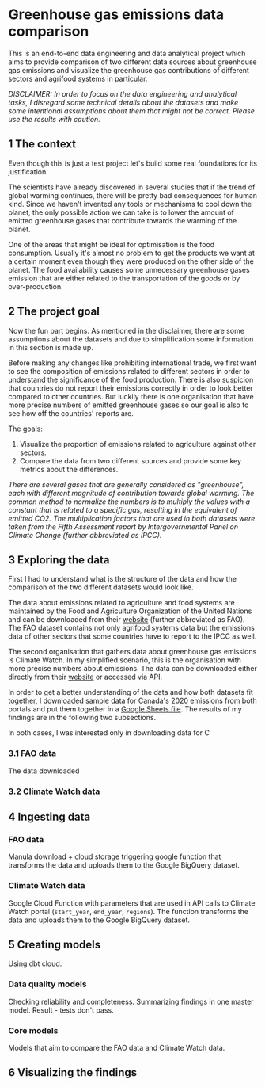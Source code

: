 # Greenhouse gas emissions data comparison
This is an end-to-end data engineering and data analytical project which aims to provide comparison of two different data sources about greenhouse gas emissions and visualize the greenhouse gas contributions of different sectors and agrifood systems in particular.

*DISCLAIMER: In order to focus on the data engineering and analytical tasks, I disregard some technical details about the datasets and make some intentional assumptions about them that might not be correct. Please use the results with caution.*

## 1 The context
Even though this is just a test project let's build some real foundations for its justification.

The scientists have already discovered in several studies that if the trend of global warming continues, there will be pretty bad consequences for human kind. Since we haven't invented any tools or mechanisms to cool down the planet, the only possible action we can take is to lower the amount of emitted greenhouse gases that contribute towards the warming of the planet.

One of the areas that might be ideal for optimisation is the food consumption. Usually it's almost no problem to get the products we want at a certain moment even though they were produced on the other side of the planet. The food availability causes some unnecessary greenhouse gases emission that are either related to the transportation of the goods or by over-production.

## 2 The project goal
Now the fun part begins. As mentioned in the disclaimer, there are some assumptions about the datasets and due to simplification some information in this section is made up.

Before making any changes like prohibiting international trade, we first want to see the composition of emissions related to different sectors in order to understand the significance of the food production. There is also suspicion that countries do not report their emissions correctly in order to look better compared to other countries. But luckily there is one organisation that have more precise numbers of emitted greenhouse gases so our goal is also to see how off the countries' reports are.

The goals:
1. Visualize the proportion of emissions related to agriculture against other sectors.
2. Compare the data from two different sources and provide some key metrics about the differences.

*There are several gases that are generally considered as "greenhouse", each with different magnitude of contribution towards global warming. The common method to normalize the numbers is to multiply the values with a constant that is related to a specific gas, resulting in the equivalent of emitted CO2. The multiplication factors that are used in both datasets were taken from the Fifth Assessment report by Intergovernmental Panel on Climate Change (further abbreviated as IPCC).*

## 3 Exploring the data
First I had to understand what is the structure of the data and how the comparison of the two different datasets would look like.

The data about emissions related to agriculture and food systems are maintained by the Food and Agriculture Organization of the United Nations and can be downloaded from their [website](https://www.fao.org/faostat/en/#data/GT) (further abbreviated as FAO). The FAO dataset contains not only agrifood systems data but the emissions data of other sectors that some countries have to report to the IPCC as well.

The second organisation that gathers data about greenhouse gas emissions is Climate Watch. In my simplified scenario, this is the organisation with more precise numbers about emissions. The data can be downloaded either directly from their [website](https://www.climatewatchdata.org/data-explorer/) or accessed via API.

In order to get a better understanding of the data and how both datasets fit together, I downloaded sample data for Canada's 2020 emissions from both portals and put them together in a [Google Sheets file](https://docs.google.com/spreadsheets/d/1ZcKa8KzINZwqKoVcgZBC2XNQTrSQdNLt5Au4ie9xVlA/edit#gid=0). The results of my findings are in the following two subsections.

In both cases, I was interested only in downloading data for C

### 3.1 FAO data
The data downloaded 

### 3.2 Climate Watch data

## 4 Ingesting data

### FAO data
Manula download + cloud storage triggering google function that transforms the data and uploads them to the Google BigQuery dataset.

### Climate Watch data
Google Cloud Function with parameters that are used in API calls to Climate Watch portal (`start_year`, `end_year`, `regions`). The function transforms the data and uploads them to the Google BigQuery dataset.

## 5 Creating models
Using dbt cloud.

### Data quality models
Checking reliability and completeness.
Summarizing findings in one master model.
Result - tests don't pass.

### Core models
Models that aim to compare the FAO data and Climate Watch data.

## 6 Visualizing the findings
